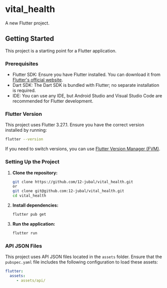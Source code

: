 # vital_health

A new Flutter project.

## Getting Started

This project is a starting point for a Flutter application.

### Prerequisites

- Flutter SDK: Ensure you have Flutter installed. You can download it from [Flutter's official website](https://flutter.dev/docs/get-started/install).
- Dart SDK: The Dart SDK is bundled with Flutter; no separate installation is required.
- IDE: You can use any IDE, but Android Studio and Visual Studio Code are recommended for Flutter development.

### Flutter Version

This project uses Flutter 3.27.1. Ensure you have the correct version installed by running:

```sh
flutter --version
```

If you need to switch versions, you can use [Flutter Version Manager (FVM)](https://fvm.app/).

### Setting Up the Project

1. **Clone the repository:**

    ```sh
    git clone https://github.com/12-jubal/vital_health.git
    or
    git clone git@github.com:12-jubal/vital_health.git
    cd vital_health
    ```

2. **Install dependencies:**

    ```sh
    flutter pub get
    ```

3. **Run the application:**

    ```sh
    flutter run
    ```

### API JSON Files

This project uses API JSON files located in the `assets` folder. Ensure that the `pubspec.yaml` file includes the following configuration to load these assets:

```yaml
flutter:
  assets:
     - assets/api/
```

